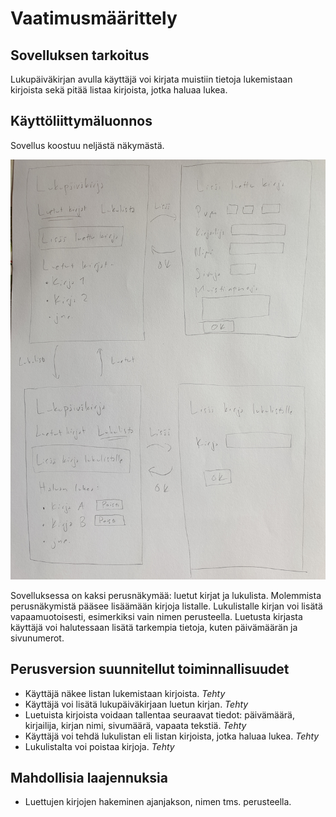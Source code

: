 # Vaatimusmäärittely

## Sovelluksen tarkoitus

Lukupäiväkirjan avulla käyttäjä voi kirjata muistiin tietoja lukemistaan
kirjoista sekä pitää listaa kirjoista, jotka haluaa lukea.

## Käyttöliittymäluonnos

Sovellus koostuu neljästä näkymästä.

![](./kuvat/kayttoliittymaluonnos.jpg)

Sovelluksessa on kaksi perusnäkymää: luetut kirjat ja lukulista. Molemmista
perusnäkymistä pääsee lisäämään kirjoja listalle. Lukulistalle kirjan voi
lisätä vapaamuotoisesti, esimerkiksi vain nimen perusteella. Luetusta kirjasta
käyttäjä voi halutessaan lisätä tarkempia tietoja, kuten päivämäärän ja
sivunumerot.

## Perusversion suunnitellut toiminnallisuudet

- Käyttäjä näkee listan lukemistaan kirjoista. *Tehty*
- Käyttäjä voi lisätä lukupäiväkirjaan luetun kirjan. *Tehty*
- Luetuista kirjoista voidaan tallentaa seuraavat tiedot: päivämäärä, kirjailija, kirjan
  nimi, sivumäärä, vapaata tekstiä. *Tehty*
- Käyttäjä voi tehdä lukulistan eli listan kirjoista, jotka haluaa lukea.
  *Tehty*
- Lukulistalta voi poistaa kirjoja. *Tehty*

## Mahdollisia laajennuksia

- Luettujen kirjojen hakeminen ajanjakson, nimen tms. perusteella.
